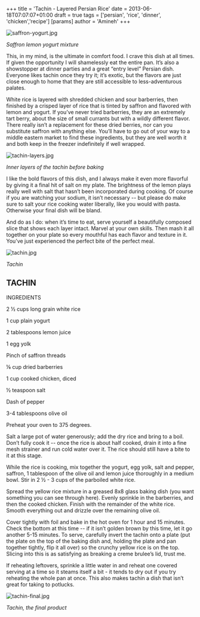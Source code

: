 +++
title = 'Tachin - Layered Persian Rice'
date = 2013-06-18T07:07:07+01:00
draft = true
tags = ['persian', 'rice', 'dinner', 'chicken','recipe']
[params]
author = 'Amineh'
+++


![saffron-yogurt.jpg](/tachin/saffron-yogurt.jpg)

*Saffron lemon yogurt mixture*

This, in my mind, is the ultimate in comfort food. I crave this dish at all times. If given the opportunity I will
shamelessly eat the entire pan. It’s also a showstopper at dinner parties and a great “entry level” Persian dish.
Everyone likes tachin once they try it; it’s exotic, but the flavors are just close enough to home that they are still
accessible to less-adventurous palates.

White rice is layered with shredded chicken and sour barberries, then finished by a crisped layer of rice that is tinted
by saffron and flavored with lemon and yogurt. If you’ve never tried barberries, they are an extremely tart berry, about
the size of small currants but with a wildly different flavor. There really isn’t a replacement for these dried berries,
nor can you substitute saffron with anything else. You’ll have to go out of your way to a middle eastern market to find
these ingredients, but they are well worth it and both keep in the freezer indefinitely if well wrapped.

![tachin-layers.jpg](/tachin/tachin-layers.jpg)

*Inner layers of the tachin before baking*

I like the bold flavors of this dish, and I always make it even more flavorful by giving it a final hit of salt on my
plate. The brightness of the lemon plays really well with salt that hasn’t been incorporated during cooking. Of course
if you are watching your sodium, it isn’t necessary -- but please do make sure to salt your rice cooking water
liberally, like you would with pasta. Otherwise your final dish will be bland.

And do as I do: when it’s time to eat, serve yourself a beautifully composed slice that shows each layer intact. Marvel
at your own skills. Then mash it all together on your plate so every mouthful has each flavor and texture in it. You’ve
just experienced the perfect bite of the perfect meal.

![tachin.jpg](/tachin/tachin.jpg)

*Tachin*

## TACHIN

INGREDIENTS

2 ½ cups long grain white rice

1 cup plain yogurt

2 tablespoons lemon juice

1 egg yolk

Pinch of saffron threads

⅛ cup dried barberries

1 cup cooked chicken, diced

½ teaspoon salt

Dash of pepper

3-4 tablespoons olive oil

Preheat your oven to 375 degrees.

Salt a large pot of water generously; add the dry rice and bring to a boil. Don’t fully cook it -- once the rice is
about half cooked, drain it into a fine mesh strainer and run cold water over it. The rice should still have a bite to
it at this stage.

While the rice is cooking, mix together the yogurt, egg yolk, salt and pepper, saffron, 1 tablespoon of the olive oil
and lemon juice thoroughly in a medium bowl. Stir in 2 ½ - 3 cups of the parboiled white rice.

Spread the yellow rice mixture in a greased 8x8 glass baking dish (you want something you can see through here). Evenly
sprinkle in the barberries, and then the cooked chicken. Finish with the remainder of the white rice. Smooth everything
out and drizzle over the remaining olive oil.

Cover tightly with foil and bake in the hot oven for 1 hour and 15 minutes. Check the bottom at this time -- if it isn’t
golden brown by this time, let it go another 5-15 minutes. To serve, carefully invert the tachin onto a plate (put the
plate on the top of the baking dish and, holding the plate and pan together tightly, flip it all over) so the crunchy
yellow rice is on the top. Slicing into this is as satisfying as breaking a creme brulee’s lid, trust me.

If reheating leftovers, sprinkle a little water in and reheat one covered serving at a time so it steams itself a bit -
it tends to dry out if you try reheating the whole pan at once. This also makes tachin a dish that isn’t great for
taking to potlucks.

![tachin-final.jpg](/tachin-final.jpg)

*Tachin, the final product*




